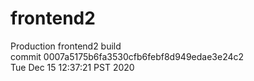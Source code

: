 # frontend2  
Production frontend2 build  
commit 0007a5175b6fa3530cfb6febf8d949edae3e24c2  
Tue Dec 15 12:37:21 PST 2020  
